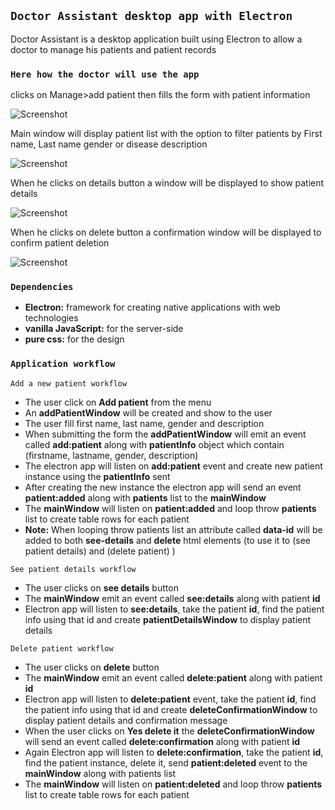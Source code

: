 ## `Doctor Assistant desktop app with Electron`

Doctor Assistant is a desktop application built using Electron to allow a doctor to manage his patients and patient records

### `Here how the doctor will use the app`

clicks on Manage>add patient then fills the form with patient information

![Screenshot](https://github.com/pedrasfloki/doctor-assistant-desktop-app/blob/main/screenshots/02.png)

Main window will display patient list with the option to filter patients by First name, Last name gender or disease description

![Screenshot](https://github.com/pedrasfloki/doctor-assistant-desktop-app/blob/main/screenshots/03.png)

When he clicks on details button a window will be displayed to show patient details

![Screenshot](https://github.com/pedrasfloki/doctor-assistant-desktop-app/blob/main/screenshots/04.png)

When he clicks on delete button a confirmation window will be displayed to confirm patient deletion

![Screenshot](https://github.com/pedrasfloki/doctor-assistant-desktop-app/blob/main/screenshots/05.png)

### `Dependencies`

- **Electron:** framework for creating native applications with web technologies
- **vanilla JavaScript:** for the server-side
- **pure css:** for the design

### `Application workflow`

`Add a new patient workflow`

- The user click on **Add patient** from the menu
- An **addPatientWindow** will be created and show to the user
- The user fill first name, last name, gender and description
- When submitting the form the **addPatientWindow** will emit an event called **add:patient** along with **patientInfo** object which contain (firstname, lastname, gender, description)
- The electron app will listen on **add:patient** event and create new patient instance using the **patientInfo** sent
- After creating the new instance the electron app will send an event **patient:added** along with **patients** list to the **mainWindow**
- The **mainWindow** will listen on **patient:added** and loop throw **patients** list to create table rows for each patient
- **Note:** When looping throw patients list an attribute called **data-id** will be added to both **see-details** and **delete** html elements (to use it to (see patient details) and (delete patient) )

`See patient details workflow`

- The user clicks on **see details** button
- The **mainWindow** emit an event called **see:details** along with patient **id**
- Electron app will listen to **see:details**, take the patient **id**, find the patient info using that id and create **patientDetailsWindow** to display patient details

`Delete patient workflow`

- The user clicks on **delete** button
- The **mainWindow** emit an event called **delete:patient** along with patient **id**
- Electron app will listen to **delete:patient** event, take the patient **id**, find the patient info using that id and create **deleteConfirmationWindow** to display patient details and confirmation message
- When the user clicks on **Yes delete it** the **deleteConfirmationWindow** will send an event called **delete:confirmation** along with patient **id**
- Again Electron app will listen to **delete:confirmation**, take the patient **id**, find the patient instance, delete it, send **patient:deleted** event to the **mainWindow** along with patients list
- The **mainWindow** will listen on **patient:deleted** and loop throw **patients** list to create table rows for each patient
